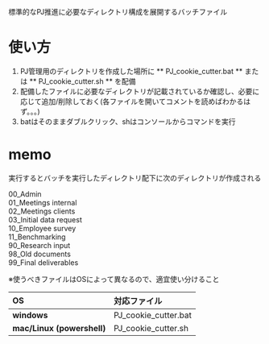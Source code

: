 標準的なPJ推進に必要なディレクトリ構成を展開するバッチファイル

# 使い方
1. PJ管理用のディレクトリを作成した場所に ** PJ_cookie_cutter.bat ** または ** PJ_cookie_cutter.sh ** を配備
1. 配備したファイルに必要なディレクトリが記載されているか確認し、必要に応じて追加/削除しておく(各ファイルを開いてコメントを読めばわかるはず。。。)
1. batはそのままダブルクリック、shはコンソールからコマンドを実行

# memo 
実行するとバッチを実行したディレクトリ配下に次のディレクトリが作成される

00_Admin  
01_Meetings internal  
02_Meetings clients  
03_Initial data request  
10_Employee survey  
11_Benchmarking  
90_Research input  
98_Old documents  
99_Final deliverables  

※使うべきファイルはOSによって異なるので、適宜使い分けること

| OS | 対応ファイル | 
|:---|:---|
|**windows** | PJ_cookie_cutter.bat |
|**mac/Linux (powershell)** | PJ_cookie_cutter.sh|
